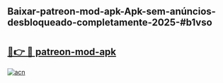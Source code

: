 ## Baixar-patreon-mod-apk-Apk-sem-anúncios-desbloqueado-completamente-2025-#b1vso

# <h2><a href="https://ainizakaria.my?title=patreon-mod-apk&ref=22M">🔗👉 🔴 patreon-mod-apk</a></h2>

[![acn](https://github.com/user-attachments/assets/0f9c940e-d8b0-45ae-aac7-cd30a18b3e1c)](https://ainizakaria.my?title=patreon-mod-apk&ref=22M)

